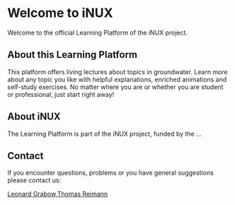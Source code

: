 # Welcome to iNUX

Welcome to the official Learning Platform of the iNUX project.

## About this Learning Platform
This platform offers living lectures about topics in groundwater. Learn more about any topic you like with helpful explanations, enriched animations and self-study exercises. No matter where you are or whether you are student or professional, just start right away!

## About iNUX
The Learning Platform is part of the iNUX project, funded by the ...

## Contact
If you encounter questions, problems or you have general suggestions please contact us:

[Leonard Grabow](mailto:leonard.grabow@mailbox.tu-dresden.de),[Thomas Reimann](mailto:Thomas.Reimann@tu-dresden.de)
